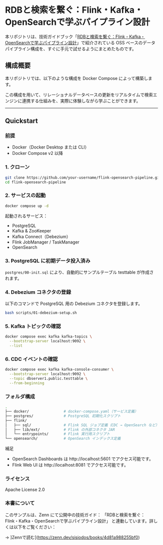 # RDBと検索を繋ぐ：Flink・Kafka・OpenSearchで学ぶパイプライン設計

本リポジトリは、技術ガイドブック「[RDBと検索を繋ぐ：Flink・Kafka・OpenSearchで学ぶパイプライン設計](https://zenn.dev/sisiodos/books/4d81a988255bf0)」で紹介されている OSS ベースのデータパイプライン構成を、すぐに手元で試せるようにまとめたものです。

## 構成概要

本リポジトリでは、以下のような構成を Docker Compose によって構築します。

この構成を用いて、リレーショナルデータベースの更新をリアルタイムで検索エンジンに連携する仕組みを、実際に体験しながら学ぶことができます。

---

## Quickstart

### 前提

- Docker（Docker Desktop または CLI）
- Docker Compose v2 以降

### 1. クローン

```bash
git clone https://github.com/your-username/flink-opensearch-pipeline.git
cd flink-opensearch-pipeline
```

### 2. サービスの起動
```bash
docker compose up -d
```

起動されるサービス：
- PostgreSQL
- Kafka & ZooKeeper
- Kafka Connect（Debezium）
- Flink JobManager / TaskManager
- OpenSearch

### 3. PostgreSQL に初期データ投入済み
`postgres/00-init.sql` により、自動的にサンプルテーブル testtable が作成されます。

### 4. Debezium コネクタの登録
以下のコマンドで PostgreSQL 用の Debezium コネクタを登録します。

```bash
bash scripts/01-debezium-setup.sh
```

### 5. Kafka トピックの確認
```bash
docker compose exec kafka kafka-topics \
  --bootstrap-server localhost:9092 \
  --list
```

### 6. CDC イベントの確認
```bash
docker compose exec kafka kafka-console-consumer \
  --bootstrap-server localhost:9092 \
  --topic dbserver1.public.testtable \
  --from-beginning
```

### フォルダ構成
```bash
.
├── docker/                # docker-compose.yaml（サービス定義）
├── postgres/              # PostgreSQL 初期化スクリプト
├── flink/
│   ├── sql/               # Flink SQL ジョブ定義（CDC → OpenSearch など）
│   ├── lib/ext/           # Flink の外部コネクタ JAR
│   └── entrypoints/       # Flink 実行用スクリプト
└── opensearch/            # OpenSearch インデックス定義
```
補足
- OpenSearch Dashboards は http://localhost:5601 でアクセス可能です。
- Flink Web UI は http://localhost:8081 でアクセス可能です。

### ライセンス
Apache License 2.0

### 本書について
このサンプルは、Zenn にて公開中の技術ガイド：
「RDBと検索を繋ぐ：Flink・Kafka・OpenSearchで学ぶパイプライン設計」
と連動しています。詳しくは以下をご覧ください：

→ ]Zennで読む](https://zenn.dev/sisiodos/books/4d81a988255bf0)

